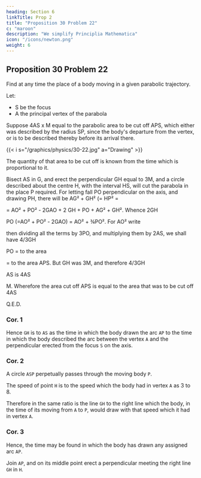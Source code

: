 ```yaml
---
heading: Section 6
linkTitle: Prop 2
title: "Proposition 30 Problem 22"
c: "maroon"
description: "We simplify Principlia Mathematica"
icon: "/icons/newton.png"
weight: 6
---
```




## Proposition 30 Problem 22

Find at any time the place of a body moving in a given parabolic trajectory.

Let:

- S be the focus
- A the principal vertex of the parabola

Suppose 4AS x M equal to the parabolic area to be cut off APS, which either was described by the radius SP, since the body's departure from the vertex, or is to be described thereby before its arrival there. 


{{< i s="/graphics/physics/30-22.jpg" a="Drawing" >}}


The quantity of that area to be cut off is known from the time which is proportional to it.

Bisect AS in G, and erect the perpendicular GH equal to 3M, and a circle described about the centre H, with the interval HS, will cut the parabola in the place P required. For letting fall PO perpendicular on the axis, and drawing PH, there will be AG² + GH² (= HP² = 

= AO² + PO² - 2GAO + 2 GH + PO + AG² + GH². Whence 2GH 


PO (=AO² + PO² - 2GAO) = AO² + ¾PO². For AO² write 

then dividing all the terms by 3PO, and multiplying them by 2AS, we shall have 4/3GH 


PO = to the area 


= to the area APS. But GH was 3M, and therefore 4/3GH 


AS is 4AS 


M. Wherefore the area cut off APS is equal to the area that was to be cut off 4AS 

Q.E.D.


### Cor. 1

Hence `GH` is to `AS` as the time in which the body drawn the arc `AP` to the time in which the body described the arc between the vertex `A` and the perpendicular erected from the focus `S` on the axis.


### Cor. 2

A circle `ASP` perpetually passes through the moving body `P`.

The speed of point `H` is to the speed which the body had in vertex `A` as 3 to 8.

Therefore in the same ratio is the line `GH` to the right line which the body, in the time of its moving from `A` to `P`, would draw with that speed which it had in vertex `A`.


### Cor. 3

Hence, the time may be found in which the body has drawn any assigned arc `AP`.

Join `AP`, and on its middle point erect a perpendicular meeting the right line `GH` in `H`.